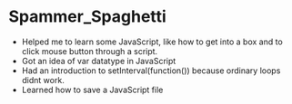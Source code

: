 # Spammer_Spaghetti
* Helped me to learn some JavaScript, like how to get into a box and to click mouse button through a script.
* Got an idea of var datatype in JavaScript
* Had an introduction to setInterval(function()) because ordinary loops didnt work.
* Learned how to save a JavaScript file
